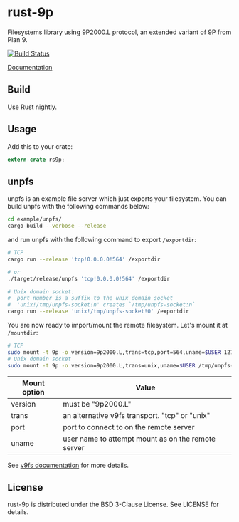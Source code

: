 rust-9p
=====
Filesystems library using 9P2000.L protocol, an extended variant of 9P from Plan 9.

[![Build Status](https://travis-ci.org/pfpacket/rust-9p.svg?branch=master)](https://travis-ci.org/pfpacket/rust-9p)

[Documentation](https://pfpacket.github.io/rust-9p/rs9p/index.html)


## Build
Use Rust nightly.


## Usage
Add this to your crate:

```rust
extern crate rs9p;
```


## unpfs
unpfs is an example file server which just exports your filesystem.
You can build unpfs with the following commands below:

```bash
cd example/unpfs/
cargo build --verbose --release
```
and run unpfs with the following command to export `/exportdir`:

```bash
# TCP
cargo run --release 'tcp!0.0.0.0!564' /exportdir

# or
./target/release/unpfs 'tcp!0.0.0.0!564' /exportdir

# Unix domain socket:
#  port number is a suffix to the unix domain socket
#  'unix!/tmp/unpfs-socket!n' creates `/tmp/unpfs-socket:n`
cargo run --release 'unix!/tmp/unpfs-socket!0' /exportdir
```
You are now ready to import/mount the remote filesystem.
Let's mount it at `/mountdir`:

```bash
# TCP
sudo mount -t 9p -o version=9p2000.L,trans=tcp,port=564,uname=$USER 127.0.0.1 /mountdir
# Unix domain socket
sudo mount -t 9p -o version=9p2000.L,trans=unix,uname=$USER /tmp/unpfs-socket:0 /mountdir
```

| Mount option | Value |
|---|---|
| version | must be "9p2000.L" |
| trans | an alternative v9fs transport. "tcp" or "unix" |
| port | port to connect to on the remote server |
| uname | user name to attempt mount as on the remote server |

See [v9fs documentation](https://www.kernel.org/doc/Documentation/filesystems/9p.txt) for more details.


## License
rust-9p is distributed under the BSD 3-Clause License.
See LICENSE for details.

